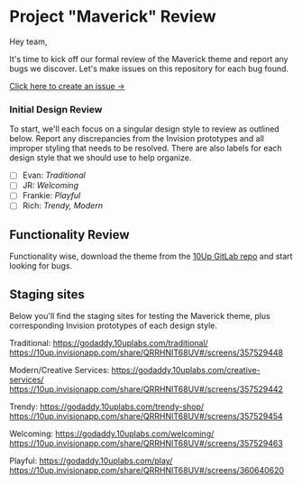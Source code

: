 # Project "Maverick" Review

Hey team, 

It's time to kick off our formal review of the Maverick theme and report any bugs we discover. Let's make issues on this repository for each bug found. 

[Click here to create an issue &rarr;](https://github.com/godaddy/wp-project-maverick/issues/new?assignees=&labels=bug&template=---bug-report.md&title=) 

### Initial Design Review
To start, we'll each focus on a singular design style to review as outlined below. Report any discrepancies from the Invision prototypes and all improper styling that needs to be resolved. There are also labels for each design style that we should use to help organize.   

- [ ] Evan: _Traditional_
- [ ] JR: _Welcoming_
- [ ] Frankie: _Playful_
- [ ] Rich: _Trendy, Modern_

## Functionality Review
Functionality wise, download the theme from the [10Up GitLab repo](https://gitlab.10up.com/godaddy/godaddy-theme) and start looking for bugs.

## Staging sites
Below you'll find the staging sites for testing the Maverick theme, plus corresponding Invision prototypes of each design style. 

Traditional: 
https://godaddy.10uplabs.com/traditional/
https://10up.invisionapp.com/share/QRRHNIT68UV#/screens/357529448

Modern/Creative Services:
https://godaddy.10uplabs.com/creative-services/
https://10up.invisionapp.com/share/QRRHNIT68UV#/screens/357529442

Trendy:
https://godaddy.10uplabs.com/trendy-shop/
https://10up.invisionapp.com/share/QRRHNIT68UV#/screens/357529454

Welcoming:
https://godaddy.10uplabs.com/welcoming/
https://10up.invisionapp.com/share/QRRHNIT68UV#/screens/357529463

Playful:
https://godaddy.10uplabs.com/play/
https://10up.invisionapp.com/share/QRRHNIT68UV#/screens/360640620
